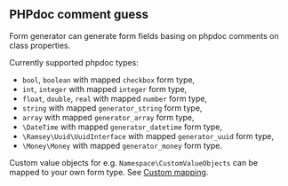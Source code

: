 ## PHPdoc comment guess

Form generator can generate form fields basing on phpdoc comments on class properties. 

Currently supported phpdoc types:
 - `bool`, `boolean` with mapped `checkbox` form type,
 - `int`, `integer` with mapped `integer` form type,
 - `float`, `double`, `real` with mapped `number` form type,
 - `string` with mapped `generator_string` form type,
 - `array` with mapped `generator_array` form type,
 - `\DateTime` with mapped `generator_datetime` form type,
 - `\Ramsey\Uuid\UuidInterface` with mapped `generator_uuid` form type,
 - `\Money\Money` with mapped `generator_money` form type.
 
 Custom value objects for e.g. `Namespace\CustomValueObjects` can be mapped to your own form type. See [Custom mapping](doc/custom_mapping.md).
 
 
 